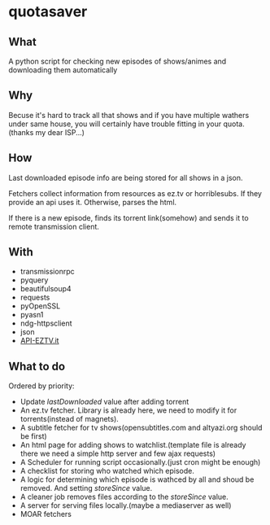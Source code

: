 
quotasaver
===========

What
-----
A python script for checking new episodes of shows/animes and downloading them automatically

Why
----
Becuse it's hard to track all that shows and if you have multiple wathers under same house,
you will certainly have trouble fitting in your quota.(thanks my dear ISP...)

How
---
Last downloaded episode info are being stored for all shows in a json.

Fetchers collect information from resources as ez.tv or horriblesubs. If they provide an api
uses it. Otherwise, parses the html.

If there is a new episode, finds its torrent link(somehow) and sends it to remote transmission client.

With
-----
* transmissionrpc
* pyquery
* beautifulsoup4
* requests
* pyOpenSSL
* pyasn1
* ndg-httpsclient
* json
* [API-EZTV.it](https://github.com/PaulSec/API-EZTV.it)


What to do
----------
Ordered by priority:

* Update *lastDownloaded* value after adding torrent
* An ez.tv fetcher. Library is already here, we need to modify it for torrents(instead of magnets).
* A subtitle fetcher for tv shows(opensubtitles.com and altyazi.org should be first)
* An html page for adding shows to watchlist.(template file is already there we need a simple http server and few ajax requests)
* A Scheduler for running script occasionally.(just cron might be enough)
* A checklist for storing who watched which episode. 
* A logic for determining which episode is wathced by all and shoud be removed. And setting *storeSince* value.
* A cleaner job removes files according to the *storeSince* value.
* A server for serving files locally.(maybe a mediaserver as well)
* MOAR fetchers